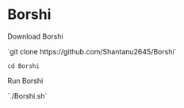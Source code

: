 # Borshi
<p>Download Borshi</p>
`git clone https://github.com/Shantanu2645/Borshi`

`cd Borshi`
<p>Run Borshi</p>
`./Borshi.sh`
